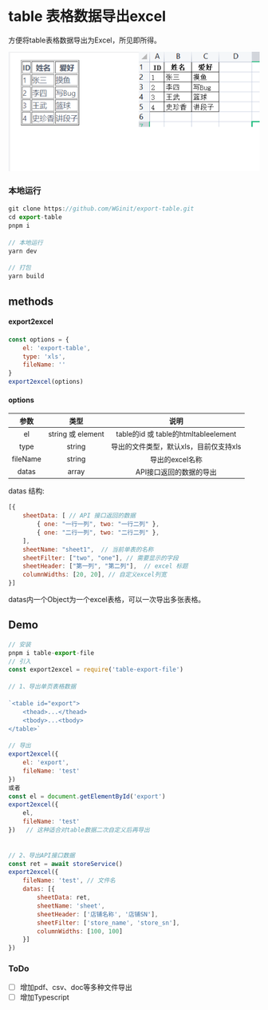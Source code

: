 # table 表格数据导出excel

方便将table表格数据导出为Excel，所见即所得。

![预览图](https://github.com/WGinit/Assets/blob/master/images/memo/121719554753_01.png)

### 本地运行

```javascript
git clone https://github.com/WGinit/export-table.git
cd export-table
pnpm i

// 本地运行
yarn dev

// 打包
yarn build

```
## methods
#### export2excel

```javascript
const options = {
    el: 'export-table',
    type: 'xls',
    fileName: ''
}
export2excel(options)
```

#### options
| 参数 | 类型 | 说明|
|:---:|:---:|:---: |
| el | string 或 element| table的id 或 table的htmltableelement |
| type | string |  导出的文件类型，默认xls，目前仅支持xls |
| fileName | string | 导出的excel名称 |
| datas | array |  API接口返回的数据的导出 |

datas 结构:
```javascript
[{
    sheetData: [ // API 接口返回的数据
        { one: "一行一列", two: "一行二列" },
        { one: "二行一列", two: "二行二列" },
    ],
    sheetName: "sheet1",  // 当前单表的名称
    sheetFilter: ["two", "one"], // 需要显示的字段
    sheetHeader: ["第一列", "第二列"],  // excel 标题
    columnWidths: [20, 20], // 自定义excel列宽
}]
```
datas内一个Object为一个excel表格，可以一次导出多张表格。
## Demo
```javascript
// 安装
pnpm i table-export-file
// 引入
const export2excel = require('table-export-file')

// 1、导出单页表格数据

`<table id="export">
    <thead>...</thead>
    <tbody>...<tbody>
</table>`

// 导出
export2excel({
    el: 'export',
    fileName: 'test'
})
或者
const el = document.getElementById('export')
export2excel({
    el,
    fileName: 'test'
})   // 这种适合对table数据二次自定义后再导出


// 2、导出API接口数据
const ret = await storeService()
export2excel({
    fileName: 'test', // 文件名
    datas: [{
        sheetData: ret,
        sheetName: 'sheet',
        sheetHeader: ['店铺名称', '店铺SN'],
        sheetFilter: ['store_name', 'store_sn'],
        columnWidths: [100, 100]
    }]
})

```

### ToDo
- [ ] 增加pdf、csv、doc等多种文件导出
- [ ] 增加Typescript
